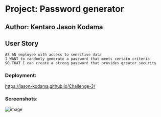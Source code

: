 # Project: Password generator


## Author: Kentaro Jason Kodama


## User Story

```
AS AN employee with access to sensitive data
I WANT to randomly generate a password that meets certain criteria
SO THAT I can create a strong password that provides greater security
```

### Deployment:
https://jason-kodama.github.io/Challenge-3/

### Screenshots:
![image](https://user-images.githubusercontent.com/124485518/224129007-c2ba14f2-15b3-45cb-98af-421f854fe679.png)
